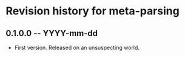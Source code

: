 # Revision history for meta-parsing

## 0.1.0.0 -- YYYY-mm-dd

* First version. Released on an unsuspecting world.

